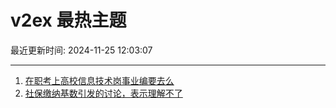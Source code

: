 # v2ex 最热主题

最近更新时间: 2024-11-25 12:03:07

--- 
1. [在职考上高校信息技术岗事业编要去么](https://www.v2ex.com/t/1092271) 
2. [社保缴纳基数引发的讨论，表示理解不了](https://www.v2ex.com/t/1092285) 
